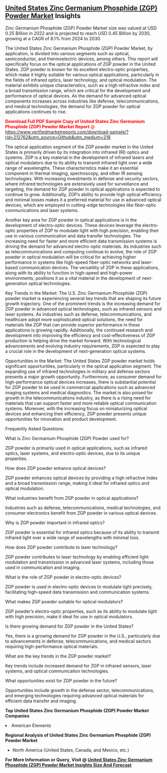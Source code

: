 <h2><a href="https://www.verifiedmarketreports.com/download-sample/?rid=212762&amp;utm_source=Github&amp;utm_medium=218" target="_blank">United States Zinc Germanium Phosphide (ZGP) Powder Market</a> Insights</h2><p>Zinc Germanium Phosphide (ZGP) Powder Market size was valued at USD 0.25 Billion in 2022 and is projected to reach USD 0.45 Billion by 2030, growing at a CAGR of 8.1% from 2024 to 2030.</p><p> <p>The United States Zinc Germanium Phosphide (ZGP) Powder Market, by application, is divided into various segments such as optical, semiconductor, and thermoelectric devices, among others. This report will specifically focus on the optical applications of ZGP powder in the United States. ZGP powder is known for its excellent electro-optic properties, which make it highly suitable for various optical applications, particularly in the fields of infrared optics, laser technology, and optical modulation. The material exhibits unique characteristics, such as a high refractive index and a broad transmission range, which are critical for the development and performance of optical devices. As the demand for advanced optical components increases across industries like defense, telecommunications, and medical technologies, the demand for ZGP powder for optical applications continues to rise. <p><span class=""><span style="color: #ff0000;"><strong>Download Full PDF Sample Copy of United States Zinc Germanium Phosphide (ZGP) Powder Market Report</strong> @ </span><a href="https://www.verifiedmarketreports.com/download-sample/?rid=212762&amp;utm_source=Github&amp;utm_medium=218" target="_blank">https://www.verifiedmarketreports.com/download-sample/?rid=212762&amp;utm_source=Github&amp;utm_medium=218</a></span></p> <p>The optical application segment of the ZGP powder market in the United States is primarily driven by its integration into infrared (IR) optics and systems. ZGP is a key material in the development of infrared lasers and optical modulators due to its ability to transmit infrared light over a wide range of wavelengths. These characteristics make it an essential component in thermal imaging, spectroscopy, and other IR sensing technologies. With increasing investments in defense and security sectors, where infrared technologies are extensively used for surveillance and targeting, the demand for ZGP powder in optical applications is expected to continue to grow. Additionally, ZGP’s ability to provide high optical efficiency and minimal losses makes it a preferred material for use in advanced optical devices, which are employed in cutting-edge technologies like fiber-optic communications and laser systems. <p>Another key area for ZGP powder in optical applications is in the development of electro-optic devices. These devices leverage the electro-optic properties of ZGP to modulate light with high precision, enabling their use in various communication and data transfer technologies. The increasing need for faster and more efficient data transmission systems is driving the demand for advanced electro-optic materials. As industries such as telecommunications and computing continue to evolve, the role of ZGP powder in optical modulation will be critical for achieving higher performance in systems like high-speed fiber-optic networks and laser-based communication devices. The versatility of ZGP in these applications, along with its ability to function in high-speed and high-power environments, positions it as a vital material in the development of next-generation optical technologies. <p>Key Trends in the Market: The U.S. Zinc Germanium Phosphide (ZGP) powder market is experiencing several key trends that are shaping its future growth trajectory. One of the prominent trends is the increasing demand for ZGP powder in advanced optical technologies, such as infrared sensors and laser systems. As industries such as defense, telecommunications, and healthcare adopt more sophisticated optical solutions, the need for materials like ZGP that can provide superior performance in these applications is growing rapidly. Additionally, the continued research and development into improving the efficiency and cost-effectiveness of ZGP production is helping drive the market forward. With technological advancements and evolving industry requirements, ZGP is expected to play a crucial role in the development of next-generation optical systems. <p>Opportunities in the Market: The United States ZGP powder market holds significant opportunities, particularly in the optical application segment. The expanding use of infrared technologies in military and defense sectors presents a major growth opportunity. Furthermore, as consumer demand for high-performance optical devices increases, there is substantial potential for ZGP powder to be used in commercial applications such as advanced imaging systems and medical diagnostics. The market is also poised for growth in the telecommunications industry, as there is a rising need for materials that can support faster and more reliable optical communication systems. Moreover, with the increasing focus on miniaturizing optical devices and enhancing their efficiency, ZGP powder presents unique opportunities for innovation and product development. <p>Frequently Asked Questions: <p>What is Zinc Germanium Phosphide (ZGP) Powder used for? <p>ZGP powder is primarily used in optical applications, such as infrared optics, laser systems, and electro-optic devices, due to its unique properties. <p>How does ZGP powder enhance optical devices? <p>ZGP powder enhances optical devices by providing a high refractive index and a broad transmission range, making it ideal for infrared optics and optical modulation. <p>What industries benefit from ZGP powder in optical applications? <p>Industries such as defense, telecommunications, medical technologies, and consumer electronics benefit from ZGP powder in various optical devices. <p>Why is ZGP powder important in infrared optics? <p>ZGP powder is essential for infrared optics because of its ability to transmit infrared light over a wide range of wavelengths with minimal loss. <p>How does ZGP powder contribute to laser technology? <p>ZGP powder contributes to laser technology by enabling efficient light modulation and transmission in advanced laser systems, including those used in communication and imaging. <p>What is the role of ZGP powder in electro-optic devices? <p>ZGP powder is used in electro-optic devices to modulate light precisely, facilitating high-speed data transmission and communication systems. <p>What makes ZGP powder suitable for optical modulators? <p>ZGP powder’s electro-optic properties, such as its ability to modulate light with high precision, make it ideal for use in optical modulators. <p>Is there growing demand for ZGP powder in the United States? <p>Yes, there is a growing demand for ZGP powder in the U.S., particularly due to advancements in defense, telecommunications, and medical sectors requiring high-performance optical materials. <p>What are the key trends in the ZGP powder market? <p>Key trends include increased demand for ZGP in infrared sensors, laser systems, and optical communication technologies. <p>What opportunities exist for ZGP powder in the future? <p>Opportunities include growth in the defense sector, telecommunications, and emerging technologies requiring advanced optical materials for efficient data transfer and imaging. </p><p><strong>Top United States Zinc Germanium Phosphide (ZGP) Powder Market Companies</strong></p><div data-test-id=""><p><li>American Elements</li></p><div><strong>Regional Analysis of&nbsp;United States Zinc Germanium Phosphide (ZGP) Powder Market</strong></div><ul><li dir="ltr"><p dir="ltr">North America&nbsp;(United States, Canada, and Mexico, etc.)</p></li></ul><p><strong>For More Information or Query, Visit @&nbsp;</strong><strong><a href="https://www.verifiedmarketreports.com/product/zinc-germanium-phosphide-zgp-powder-market/?utm_source=Github&amp;utm_medium=218" target="_blank">United States Zinc Germanium Phosphide (ZGP) Powder Market Insights Size And Forecast</a></strong></p></div>
